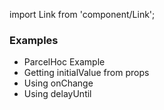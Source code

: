 import Link from 'component/Link';

### Examples

* <Link to="/examples/parcelhoc-example">ParcelHoc Example</Link>
* <Link to="/examples/parcelhoc-initialvalue">Getting initialValue from props</Link>
* <Link to="/examples/parcelhoc-onchange">Using onChange</Link>
* <Link to="/examples/parcelhoc-delayuntil">Using delayUntil</Link>
